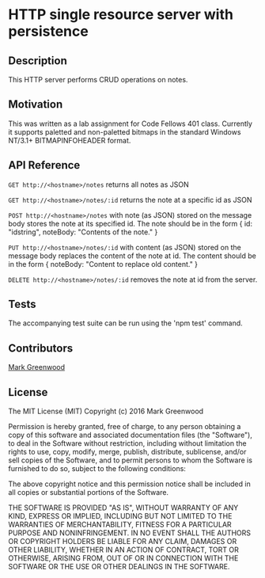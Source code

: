 # HTTP single resource server with persistence

## Description

This HTTP server performs CRUD operations on notes.

## Motivation

This was written as a lab assignment for Code Fellows 401 class. Currently it supports paletted and non-paletted bitmaps in the standard Windows NT/3.1+ BITMAPINFOHEADER format.

## API Reference

`GET http://<hostname>/notes` returns all notes as JSON

`GET http://<hostname>/notes/:id` returns the note at a specific id as JSON

`POST http://<hostname>/notes` with note (as JSON) stored on the message body stores the note at its specified id. The note should be in the form { id: "idstring", noteBody: "Contents of the note." }

`PUT http://<hostname>/notes/:id` with content (as JSON) stored on the message body replaces the content of the note at id. The content should be in the form { noteBody: "Content to replace old content." }

`DELETE http://<hostname>/notes/:id` removes the note at id from the server.

## Tests

The accompanying test suite can be run using the 'npm test' command.

## Contributors

[Mark Greenwood](https://github.com/markgreenwood)

## License

The MIT License (MIT)
Copyright (c) 2016 Mark Greenwood

Permission is hereby granted, free of charge, to any person obtaining a copy of this software and associated documentation files (the "Software"), to deal in the Software without restriction, including without limitation the rights to use, copy, modify, merge, publish, distribute, sublicense, and/or sell copies of the Software, and to permit persons to whom the Software is furnished to do so, subject to the following conditions:

The above copyright notice and this permission notice shall be included in all copies or substantial portions of the Software.

THE SOFTWARE IS PROVIDED "AS IS", WITHOUT WARRANTY OF ANY KIND, EXPRESS OR IMPLIED, INCLUDING BUT NOT LIMITED TO THE WARRANTIES OF MERCHANTABILITY, FITNESS FOR A PARTICULAR PURPOSE AND NONINFRINGEMENT. IN NO EVENT SHALL THE AUTHORS OR COPYRIGHT HOLDERS BE LIABLE FOR ANY CLAIM, DAMAGES OR OTHER LIABILITY, WHETHER IN AN ACTION OF CONTRACT, TORT OR OTHERWISE, ARISING FROM, OUT OF OR IN CONNECTION WITH THE SOFTWARE OR THE USE OR OTHER DEALINGS IN THE SOFTWARE.
